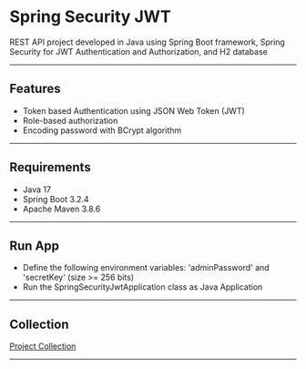 # Spring Security JWT
REST API project developed in Java using Spring Boot framework, Spring Security for JWT Authentication and Authorization, and H2 database

----------

## Features
- Token based Authentication using JSON Web Token (JWT)
- Role-based authorization
- Encoding password with BCrypt algorithm

----------

## Requirements
- Java 17
- Spring Boot 3.2.4
- Apache Maven 3.8.6

----------

## Run App
- Define the following environment variables: 'adminPassword' and 'secretKey' (size >= 256 bits)
- Run the SpringSecurityJwtApplication class as Java Application

----------

## Collection
[Project Collection][1]

----------

[1]: https://github.com/erebelo/spring-security-jwt/tree/main/collection